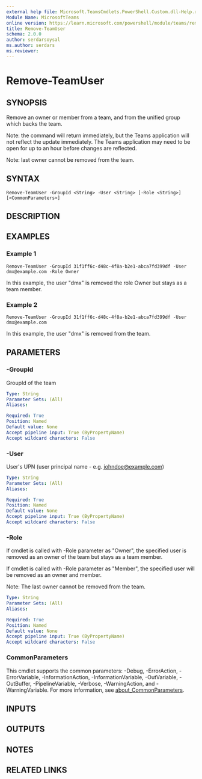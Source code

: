 ```yaml
---
external help file: Microsoft.TeamsCmdlets.PowerShell.Custom.dll-Help.xml
Module Name: MicrosoftTeams
online version: https://learn.microsoft.com/powershell/module/teams/remove-teamuser
title: Remove-TeamUser
schema: 2.0.0
author: serdarsoysal
ms.author: serdars
ms.reviewer:
---
```


# Remove-TeamUser

## SYNOPSIS

Remove an owner or member from a team, and from the unified group which backs the team.

Note: the command will return immediately, but the Teams application will not reflect the update immediately.
The Teams application may need to be open for up to an hour before changes are reflected.

Note: last owner cannot be removed from the team.

## SYNTAX

```
Remove-TeamUser -GroupId <String> -User <String> [-Role <String>] [<CommonParameters>]
```

## DESCRIPTION

## EXAMPLES

### Example 1
```
Remove-TeamUser -GroupId 31f1ff6c-d48c-4f8a-b2e1-abca7fd399df -User dmx@example.com -Role Owner
```
In this example, the user "dmx" is removed the role Owner but stays as a team member.

### Example 2
```
Remove-TeamUser -GroupId 31f1ff6c-d48c-4f8a-b2e1-abca7fd399df -User dmx@example.com
```
In this example, the user "dmx" is removed from the team.

## PARAMETERS

### -GroupId
GroupId of the team

```yaml
Type: String
Parameter Sets: (All)
Aliases:

Required: True
Position: Named
Default value: None
Accept pipeline input: True (ByPropertyName)
Accept wildcard characters: False
```

### -User
User's UPN (user principal name - e.g.
johndoe@example.com)

```yaml
Type: String
Parameter Sets: (All)
Aliases:

Required: True
Position: Named
Default value: None
Accept pipeline input: True (ByPropertyName)
Accept wildcard characters: False
```

### -Role
If cmdlet is called with -Role parameter as "Owner", the specified user is removed as an owner of the team but stays as a team member.

If cmdlet is called with -Role parameter as "Member", the specified user will be removed as an owner and member.

Note: The last owner cannot be removed from the team.

```yaml
Type: String
Parameter Sets: (All)
Aliases:

Required: True
Position: Named
Default value: None
Accept pipeline input: True (ByPropertyName)
Accept wildcard characters: False
```

### CommonParameters
This cmdlet supports the common parameters: -Debug, -ErrorAction, -ErrorVariable, -InformationAction, -InformationVariable, -OutVariable, -OutBuffer, -PipelineVariable, -Verbose, -WarningAction, and -WarningVariable. For more information, see [about_CommonParameters](https://go.microsoft.com/fwlink/?LinkID=113216).

## INPUTS

## OUTPUTS

## NOTES

## RELATED LINKS
